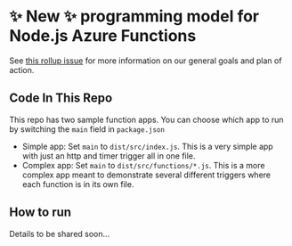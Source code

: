 # ✨ New ✨ programming model for Node.js Azure Functions

See [this rollup issue](https://github.com/Azure/azure-functions-nodejs-worker/issues/480) for more information on our general goals and plan of action.

## Code In This Repo

This repo has two sample function apps. You can choose which app to run by switching the `main` field in `package.json`

- Simple app: Set `main` to `dist/src/index.js`. This is a very simple app with just an http and timer trigger all in one file.
- Complex app: Set `main` to `dist/src/functions/*.js`. This is a more complex app meant to demonstrate several different triggers where each function is in its own file.

## How to run

Details to be shared soon...